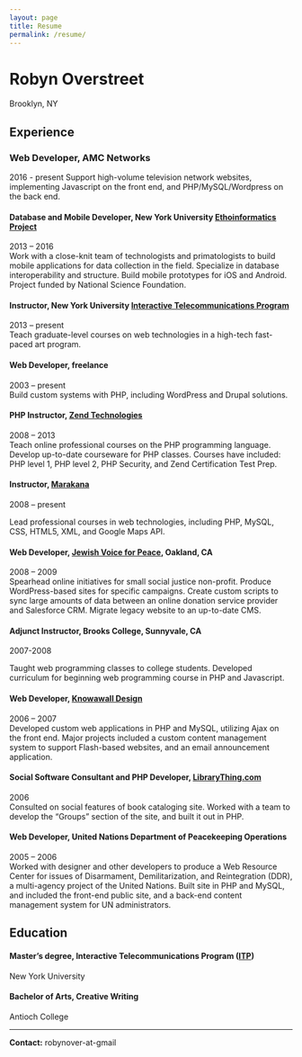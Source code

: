 ```yaml
---
layout: page
title: Resume
permalink: /resume/
---
```

# Robyn Overstreet

Brooklyn, NY

## Experience

### Web Developer, AMC Networks

2016 - present
Support high-volume television network websites, implementing Javascript on the front end, and PHP/MySQL/Wordpress on the back end.

#### Database and Mobile Developer, New York University [Ethoinformatics Project](http://ethoinformatics.org/)

2013 – 2016  
Work with a close-knit team of technologists and primatologists to build mobile applications for data collection in the field. Specialize in database interoperability and structure. Build mobile prototypes for iOS and Android. Project funded by National Science Foundation.

#### Instructor, New York University [Interactive Telecommunications Program](http://itp.nyu.edu)

2013 – present  
Teach graduate-level courses on web technologies in a high-tech fast-paced art program.

#### Web Developer, freelance

2003 – present  
Build custom systems with PHP, including WordPress and Drupal solutions. 

#### PHP Instructor, [Zend Technologies](http://zend.com "Zend Technologies")

2008 – 2013  
Teach online professional courses on the PHP programming language. Develop up-to-date courseware for PHP classes. Courses have included: PHP level 1, PHP level 2, PHP Security, and Zend Certification Test Prep.

#### Instructor, [Marakana](http://marakana.com)

2008 – present

Lead professional courses in web technologies, including PHP, MySQL, CSS, HTML5, XML, and Google Maps API.

#### Web Developer, [Jewish Voice for Peace](http://http://jewishvoiceforpeace.org "Jewish Voice for Peach"), Oakland, CA

2008 – 2009  
Spearhead online initiatives for small social justice non-profit. Produce WordPress-based sites for specific campaigns. Create custom scripts to sync large amounts of data between an online donation service provider and Salesforce CRM. Migrate legacy website to an up-to-date CMS.

#### Adjunct Instructor, Brooks College, Sunnyvale, CA

2007-2008

Taught web programming classes to college students. Developed curriculum for beginning web programming course in PHP and Javascript.

#### Web Developer, [Knowawall Design](http://knowawall.com)

2006 – 2007  
Developed custom web applications in PHP and MySQL, utilizing Ajax on the front end. Major projects included a custom content management system to support Flash-based websites, and an email announcement application.

#### Social Software Consultant and PHP Developer, [LibraryThing.com](librarything.com)

2006  
Consulted on social features of book cataloging site. Worked with a team to develop the “Groups” section of the site, and built it out in PHP.

#### Web Developer, United Nations Department of Peacekeeping Operations

2005 – 2006  
Worked with designer and other developers to produce a Web Resource Center for issues of Disarmament, Demilitarization, and Reintegration (DDR), a multi-agency project of the United Nations. Built site in PHP and MySQL, and included the front-end public site, and a back-end content management system for UN administrators.

## Education

#### Master’s degree, Interactive Telecommunications Program ([ITP](http://itp.nyu.edu))

New York University

#### Bachelor of Arts, Creative Writing

Antioch College

* * *

**Contact:** robynover-at-gmail